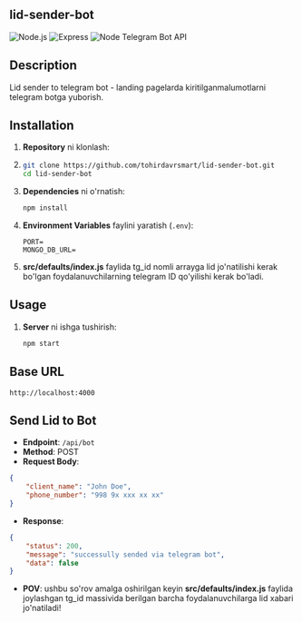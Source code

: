 ## lid-sender-bot

![Node.js](https://img.shields.io/badge/Node.js-339933?style=for-the-badge&logo=nodedotjs&logoColor=white)
![Express](https://img.shields.io/badge/Express-000000?style=for-the-badge&logo=express&logoColor=white)
![Node Telegram Bot API]([https://example.com/image.png](https://www.google.com/url?sa=i&url=https%3A%2F%2Falpaca.markets%2Flearn%2Ftelegram-bot-nodejs%2F&psig=AOvVaw2B1JMlQUJMEmc2f2q6Z3HB&ust=1722168454059000&source=images&cd=vfe&opi=89978449&ved=0CBEQjRxqFwoTCODsz9KXx4cDFQAAAAAdAAAAABAE))

## Description
Lid sender to telegram bot - landing pagelarda kiritilganmalumotlarni telegram botga yuborish.

## Installation

1. **Repository** ni klonlash:
2.  ```sh
    git clone https://github.com/tohirdavrsmart/lid-sender-bot.git
    cd lid-sender-bot
    ```

2. **Dependencies** ni o'rnatish:

    ```sh
    npm install
    ```

3. **Environment Variables** faylini yaratish (`.env`):

    ```plaintext
    PORT=
    MONGO_DB_URL=
    ```
4. **src/defaults/index.js**  faylida tg_id nomli arrayga lid jo'natilishi kerak bo'lgan foydalanuvchilarning telegram ID qo'yilishi kerak bo'ladi.

## Usage

1. **Server** ni ishga tushirish:

    ```sh
    npm start
    ```


## Base URL
`http://localhost:4000`

## Send Lid to Bot
- **Endpoint**: `/api/bot`
- **Method**: POST
- **Request Body**:
```json
{
    "client_name": "John Doe",
    "phone_number": "998 9x xxx xx xx"
}
```
- **Response**:
```json
{
    "status": 200,
    "message": "successully sended via telegram bot",
    "data": false
}
```
- **POV**: ushbu so'rov amalga oshirilgan keyin **src/defaults/index.js**  faylida joylashgan tg_id massivida berilgan barcha foydalanuvchilarga lid xabari  jo'natiladi!

